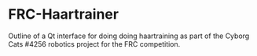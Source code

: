 # FRC-Haartrainer

Outline of a Qt interface for doing doing haartraining as part of the
Cyborg Cats #4256 robotics project for the FRC competition.